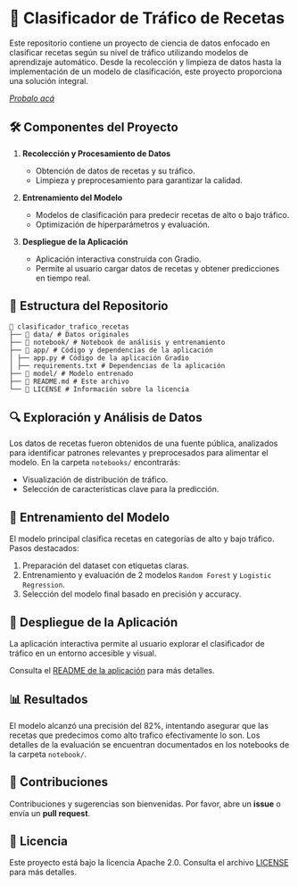 # 🥘 Clasificador de Tráfico de Recetas  

Este repositorio contiene un proyecto de ciencia de datos enfocado en clasificar recetas según su nivel de tráfico utilizando modelos de aprendizaje automático. Desde la recolección y limpieza de datos hasta la implementación de un modelo de clasificación, este proyecto proporciona una solución integral.  

*[Probalo acá](https://huggingface.co/spaces/ramiropm/recipe_traffic_classifier)*

## 🛠️ Componentes del Proyecto  
1. **Recolección y Procesamiento de Datos**  
   - Obtención de datos de recetas y su tráfico.  
   - Limpieza y preprocesamiento para garantizar la calidad.  

2. **Entrenamiento del Modelo**  
   - Modelos de clasificación para predecir recetas de alto o bajo tráfico.  
   - Optimización de hiperparámetros y evaluación.  

3. **Despliegue de la Aplicación**  
   - Aplicación interactiva construida con Gradio.  
   - Permite al usuario cargar datos de recetas y obtener predicciones en tiempo real.  

## 📂 Estructura del Repositorio  
```
📁 clasificador_trafico_recetas
├── 📂 data/ # Datos originales
├── 📂 notebook/ # Notebook de análisis y entrenamiento
├── 📂 app/ # Código y dependencias de la aplicación
│ ├── app.py # Código de la aplicación Gradio
│ ├── requirements.txt # Dependencias de la aplicación
├── 📂 model/ # Modelo entrenado
├── 📜 README.md # Este archivo
└── 📜 LICENSE # Información sobre la licencia
```
## 🔍 Exploración y Análisis de Datos  
Los datos de recetas fueron obtenidos de una fuente pública, analizados para identificar patrones relevantes y preprocesados para alimentar el modelo. En la carpeta `notebooks/` encontrarás:  
- Visualización de distribución de tráfico.  
- Selección de características clave para la predicción.  

## 🧠 Entrenamiento del Modelo  
El modelo principal clasifica recetas en categorías de alto y bajo tráfico. Pasos destacados:  
1. Preparación del dataset con etiquetas claras.  
2. Entrenamiento y evaluación de 2 modelos `Random Forest` y `Logistic Regression`.  
3. Selección del modelo final basado en precisión y accuracy.  

## 🚀 Despliegue de la Aplicación  
La aplicación interactiva permite al usuario explorar el clasificador de tráfico en un entorno accesible y visual.  

Consulta el [README de la aplicación](app/README.md) para más detalles.  

## 📊 Resultados  
El modelo alcanzó una precisión del 82%, intentando asegurar que las recetas que predecimos como alto trafico efectivamente lo son. Los detalles de la evaluación se encuentran documentados en los notebooks de la carpeta `notebook/`.  

## 🤝 Contribuciones  
Contribuciones y sugerencias son bienvenidas. Por favor, abre un **issue** o envía un **pull request**.  

## 📜 Licencia  
Este proyecto está bajo la licencia Apache 2.0. Consulta el archivo [LICENSE](LICENSE) para más detalles.  
